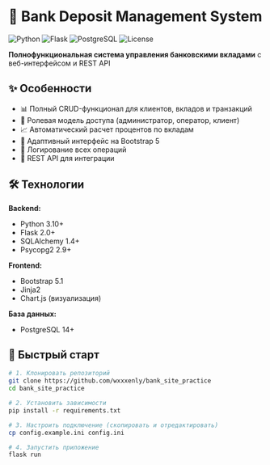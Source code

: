 # 🏦 Bank Deposit Management System

![Python](https://img.shields.io/badge/python-3.10+-blue.svg)
![Flask](https://img.shields.io/badge/flask-2.0+-green.svg)
![PostgreSQL](https://img.shields.io/badge/postgresql-14+-blue.svg)
![License](https://img.shields.io/badge/license-MIT-orange.svg)

**Полнофункциональная система управления банковскими вкладами** с веб-интерфейсом и REST API

## ✨ Особенности

- 📊 Полный CRUD-функционал для клиентов, вкладов и транзакций
- 🔐 Ролевая модель доступа (администратор, оператор, клиент)
- 📈 Автоматический расчет процентов по вкладам
- 📱 Адаптивный интерфейс на Bootstrap 5
- 📁 Логирование всех операций
- 🔄 REST API для интеграции

## 🛠 Технологии

**Backend:**
- Python 3.10+
- Flask 2.0+
- SQLAlchemy 1.4+
- Psycopg2 2.9+

**Frontend:**
- Bootstrap 5.1
- Jinja2
- Chart.js (визуализация)

**База данных:**
- PostgreSQL 14+

## 🚀 Быстрый старт

```bash
# 1. Клонировать репозиторий
git clone https://github.com/wxxxenly/bank_site_practice
cd bank_site_practice

# 2. Установить зависимости
pip install -r requirements.txt

# 3. Настроить подключение (скопировать и отредактировать)
cp config.example.ini config.ini

# 4. Запустить приложение
flask run
